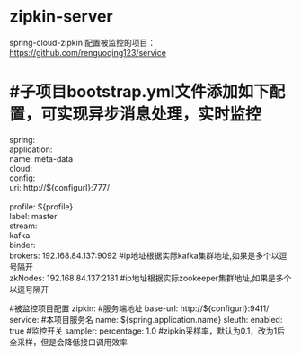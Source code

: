 # zipkin-server
spring-cloud-zipkin
配置被监控的项目：https://github.com/renguoqing123/service


#子项目bootstrap.yml文件添加如下配置，可实现异步消息处理，实时监控
======================
  spring:<br>
     application:<br>
      name: meta-data<br>
    cloud:<br>
        config:<br>
          uri: http://${configurl}:777/<br><br>
          profile: ${profile}<br>
          label: master<br>
        stream:<br>
          kafka:<br>
            binder:<br>
              brokers: 192.168.84.137:9092  #ip地址根据实际kafka集群地址,如果是多个以逗号隔开<br>
              zkNodes: 192.168.84.137:2181  #ip地址根据实际zookeeper集群地址,如果是多个以逗号隔开<br>

#被监控项目配置 
  zipkin:
    #服务端地址
    base-url: http://${configurl}:9411/
    service:
      #本项目服务名
      name: ${spring.application.name}
  sleuth:
    enabled: true #监控开关
    sampler:
      percentage: 1.0 #zipkin采样率，默认为0.1，改为1后全采样，但是会降低接口调用效率
